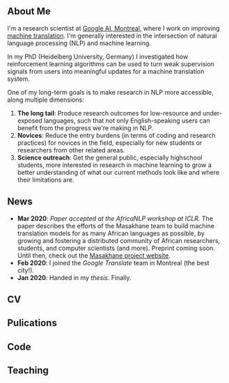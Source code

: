 ## About Me
I'm a research scientist at [Google AI, Montreal](https://research.google/locations/montreal/), where I work on improving [machine translation](https://research.google/research-areas/machine-translation/). I'm generally interested in the intersection of natural language processing (NLP) and machine learning.

In my PhD (Heidelberg University, Germany) I investigated how reinforcement learning algorithms can be used to turn weak supervision signals from users into meaningful updates for a machine translation system.

One of my long-term goals is to make research in NLP more accessible, along multiple dimensions: 
1. **The long tail**: Produce research outcomes for low-resource and under-exposed languages, such that not only English-speaking users can benefit from the progress we're making in NLP. 
2. **Novices**: Reduce the entry burdens (in terms of coding and research practices)  for novices in the field, especially for new students or researchers from other related areas.
3. **Science outreach**: Get the general public, especially highschool students, more interested in research in machine learning to grow a better understanding of what our current methods look like and where their limitations are.

## News
- **Mar 2020**: *Paper accepted at the AfricaNLP workshop at ICLR.* The paper describes the efforts of the Masakhane team to build machine translation models for as many African languages as possible, by growing and fostering a distributed community of African researchers, students, and computer scientists (and more). Preprint coming soon. Until then, check out the [Masakhane project website](https://masakhane.io). 
- **Feb 2020**: I joined the *Google Translate* team in Montreal (the best city!).
- **Jan 2020**: Handed in my *thesis*. Finally. 

## CV

## Pulications

## Code

## Teaching
